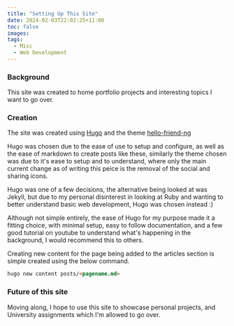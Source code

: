 ```yaml
---
title: "Setting Up This Site"
date: 2024-02-03T22:02:25+11:00
toc: false
images:
tags:
  - Misc
  - Web Development
---
```


### Background
This site was created to home portfolio projects and interesting topics I want to go over. 

### Creation
The site was created using [Hugo](https://gohugo.io/) and the theme [hello-friend-ng](https://themes.gohugo.io/themes/hugo-theme-hello-friend-ng/)

Hugo was chosen due to the ease of use to setup and configure, as well as the ease of markdown to create posts like these, similarly the theme chosen was due to it's ease to setup and to understand, where only the main current change as of writing this peice is the removal of the social and sharing icons.

Hugo was one of a few decisions, the alternative being looked at was Jekyll, but due to my personal disinterest in looking at Ruby and wanting to better understand basic web development, Hugo was chosen instead :) 

Although not simple entirely, the ease of Hugo for my purpose made it a fitting choice, with minimal setup, easy to follow documentation, and a few good tutorial on youtube to understand what's happening in the background, I would recommend this to others. 

Creating new content for the page being added to the articles section is simple created using the below command.
```md
hugo new content posts/<pagename.md>
```

### Future of this site
Moving along, I hope to use this site to showcase personal projects, and University assignments which I'm allowed to go over.